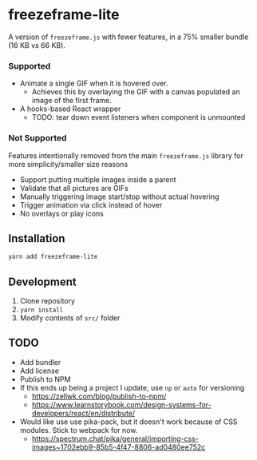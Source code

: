 # freezeframe-lite

A version of `freezeframe.js` with fewer features, in a 75% smaller bundle (16 KB vs 66 KB).

### Supported

- Animate a single GIF when it is hovered over.
  - Achieves this by overlaying the GIF with a canvas populated an image of the first frame.
- A hooks-based React wrapper
  - TODO: tear down event listeners when component is unmounted

### Not Supported

Features intentionally removed from the main `freezeframe.js` library for more simplicity/smaller size reasons

- Support putting multiple images inside a parent
- Validate that all pictures are GIFs
- Manually triggering image start/stop without actual hovering
- Trigger animation via click instead of hover
- No overlays or play icons

## Installation

```bash
yarn add freezeframe-lite
```

## Development

1. Clone repository
2. `yarn install`
3. Modify contents of `src/` folder

## TODO

- Add bundler
- Add license
- Publish to NPM
- If this ends up being a project I update, use `np` or `auto` for versioning
  - https://zellwk.com/blog/publish-to-npm/
  - https://www.learnstorybook.com/design-systems-for-developers/react/en/distribute/
- Would like use use pika-pack, but it doesn't work because of CSS modules. Stick to webpack for now.
  - https://spectrum.chat/pika/general/importing-css-images~1702ebb9-85b5-4f47-8806-ad0480ee752c
